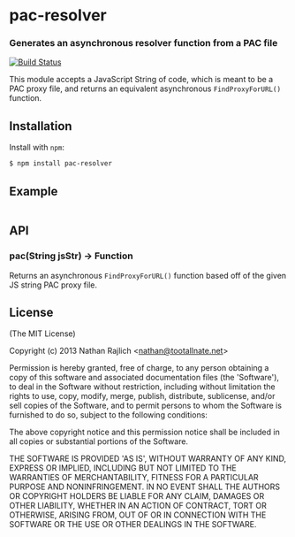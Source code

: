 pac-resolver
============
### Generates an asynchronous resolver function from a PAC file
[![Build Status](https://travis-ci.org/TooTallNate/node-pac-resolver.png?branch=master)](https://travis-ci.org/TooTallNate/node-pac-resolver)


This module accepts a JavaScript String of code, which is meant to be a PAC proxy
file, and returns an equivalent asynchronous `FindProxyForURL()` function.


Installation
------------

Install with `npm`:

``` bash
$ npm install pac-resolver
```


Example
-------

``` js
```


API
---

### pac(String jsStr) → Function

Returns an asynchronous `FindProxyForURL()` function based off of the given JS
string PAC proxy file.


License
-------

(The MIT License)

Copyright (c) 2013 Nathan Rajlich &lt;nathan@tootallnate.net&gt;

Permission is hereby granted, free of charge, to any person obtaining
a copy of this software and associated documentation files (the
'Software'), to deal in the Software without restriction, including
without limitation the rights to use, copy, modify, merge, publish,
distribute, sublicense, and/or sell copies of the Software, and to
permit persons to whom the Software is furnished to do so, subject to
the following conditions:

The above copyright notice and this permission notice shall be
included in all copies or substantial portions of the Software.

THE SOFTWARE IS PROVIDED 'AS IS', WITHOUT WARRANTY OF ANY KIND,
EXPRESS OR IMPLIED, INCLUDING BUT NOT LIMITED TO THE WARRANTIES OF
MERCHANTABILITY, FITNESS FOR A PARTICULAR PURPOSE AND NONINFRINGEMENT.
IN NO EVENT SHALL THE AUTHORS OR COPYRIGHT HOLDERS BE LIABLE FOR ANY
CLAIM, DAMAGES OR OTHER LIABILITY, WHETHER IN AN ACTION OF CONTRACT,
TORT OR OTHERWISE, ARISING FROM, OUT OF OR IN CONNECTION WITH THE
SOFTWARE OR THE USE OR OTHER DEALINGS IN THE SOFTWARE.
